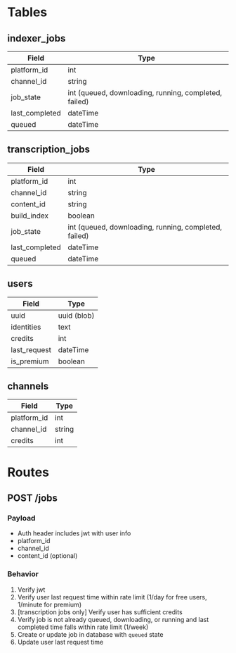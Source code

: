 # Tables
## indexer_jobs

| Field          | Type                                           |
|----------------|------------------------------------------------|
| platform_id    | int                                            |
| channel_id     | string                                         |
| job_state      | int (queued, downloading, running, completed, failed) |
| last_completed | dateTime                                       |
| queued         | dateTime                                       |

## transcription_jobs

| Field          | Type                                           |
|----------------|------------------------------------------------|
| platform_id    | int                                            |
| channel_id     | string                                         |
| content_id     | string                                         |
| build_index    | boolean                                        |
| job_state      | int (queued, downloading, running, completed, failed) |
| last_completed | dateTime                                       |
| queued         | dateTime                                       |

## users

| Field        | Type          |
|--------------|---------------|
| uuid         | uuid (blob)    |
| identities   | text          |
| credits      | int           |
| last_request | dateTime      |
| is_premium   | boolean       |

## channels

| Field       | Type   |
|-------------|--------|
| platform_id | int    |
| channel_id  | string |
| credits     | int    |

# Routes
## POST /jobs
### Payload
- Auth header includes jwt with user info
- platform_id
- channel_id
- content_id (optional)

### Behavior
1. Verify jwt
2. Verify user last request time within rate limit (1/day for free users, 1/minute for premium)
3. [transcription jobs only] Verify user has sufficient credits
4. Verify job is not already queued, downloading, or running and last completed time falls within rate limit (1/week)
5. Create or update job in database with `queued` state
6. Update user last request time
